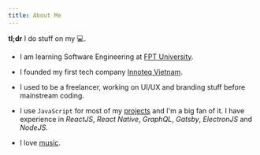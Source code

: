 ```yaml
---
title: About Me
---
```


__tl;dr__ I do stuff on my :computer:.

* I am learning Software Engineering at [FPT University](//fpt.edu.vn).

* I founded my first tech company [Innoteq Vietnam](//innoteq.vn).

* I used to be a freelancer, working on UI/UX and branding stuff before mainstream coding.

* I use `JavaScript` for most of my [projects](#) and I'm a big fan of it. I have experience in *ReactJS*, *React Native*, *GraphQL*, *Gatsby*, *ElectronJS* and *NodeJS*.

* I love [music](https://open.spotify.com/user/bkdev98/playlist/1OHAwWGoVY49oXivzbJRkW?si=FoTi-PwfRZ-X3xfZFzso0Q).
